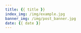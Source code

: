 ```yaml
---
title: {{ title }}
index_img: /img/example.jpg
banner_img: /img/post_banner.jpg
date: {{ date }}
---
```

